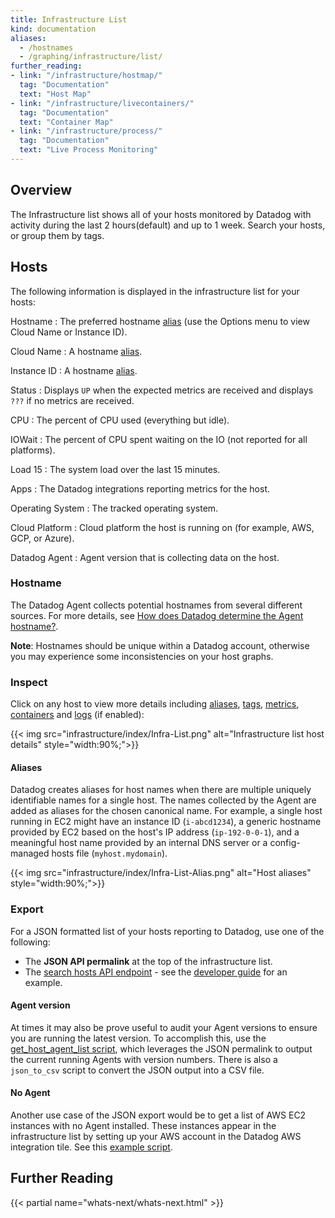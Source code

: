 ```yaml
---
title: Infrastructure List
kind: documentation
aliases:
  - /hostnames
  - /graphing/infrastructure/list/
further_reading:
- link: "/infrastructure/hostmap/"
  tag: "Documentation"
  text: "Host Map"
- link: "/infrastructure/livecontainers/"
  tag: "Documentation"
  text: "Container Map"
- link: "/infrastructure/process/"
  tag: "Documentation"
  text: "Live Process Monitoring"
---
```


## Overview

The Infrastructure list shows all of your hosts monitored by Datadog with activity during the last 2 hours(default) and up to 1 week. Search your hosts, or group them by tags.

## Hosts

The following information is displayed in the infrastructure list for your hosts:

Hostname
: The preferred hostname [alias](#aliases) (use the Options menu to view Cloud Name or Instance ID).

Cloud Name
: A hostname [alias](#aliases).

Instance ID
: A hostname [alias](#aliases).

Status
: Displays `UP` when the expected metrics are received and displays `???` if no metrics are received.

CPU
: The percent of CPU used (everything but idle).

IOWait
: The percent of CPU spent waiting on the IO (not reported for all platforms).

Load 15
: The system load over the last 15 minutes.

Apps
: The Datadog integrations reporting metrics for the host.

Operating System 
: The tracked operating system.

Cloud Platform
: Cloud platform the host is running on (for example, AWS, GCP, or Azure).

Datadog Agent
: Agent version that is collecting data on the host.

### Hostname

The Datadog Agent collects potential hostnames from several different sources. For more details, see [How does Datadog determine the Agent hostname?][1].

**Note**: Hostnames should be unique within a Datadog account, otherwise you may experience some inconsistencies on your host graphs.

### Inspect

Click on any host to view more details including [aliases](#aliases), [tags][2], [metrics][3], [containers][4] and [logs][5] (if enabled):

{{< img src="infrastructure/index/Infra-List.png" alt="Infrastructure list host details" style="width:90%;">}}

#### Aliases

Datadog creates aliases for host names when there are multiple uniquely identifiable names for a single host. The names collected by the Agent are added as aliases for the chosen canonical name. For example, a single host running in EC2 might have an instance ID (`i-abcd1234`), a generic hostname provided by EC2 based on the host's IP address (`ip-192-0-0-1`), and a meaningful host name provided by an internal DNS server or a config-managed hosts file (`myhost.mydomain`).

{{< img src="infrastructure/index/Infra-List-Alias.png" alt="Host aliases" style="width:90%;">}}

### Export

For a JSON formatted list of your hosts reporting to Datadog, use one of the following:

* The **JSON API permalink** at the top of the infrastructure list.
* The [search hosts API endpoint][6] - see the [developer guide][7] for an example.

#### Agent version

At times it may also be prove useful to audit your Agent versions to ensure you are running the latest version. To accomplish this, use the [get_host_agent_list script][8], which leverages the JSON permalink to output the current running Agents with version numbers. There is also a `json_to_csv` script to convert the JSON output into a CSV file.

#### No Agent

Another use case of the JSON export would be to get a list of AWS EC2 instances with no Agent installed. These instances appear in the infrastructure list by setting up your AWS account in the Datadog AWS integration tile. See this [example script][9].

## Further Reading

{{< partial name="whats-next/whats-next.html" >}}

[1]: /agent/faq/how-datadog-agent-determines-the-hostname/
[2]: /getting_started/tagging/
[3]: /metrics/
[4]: /infrastructure/livecontainers/?tab=helm#overview
[5]: /logs/
[6]: /api/v1/hosts/#get-the-total-number-of-active-hosts
[7]: /developers/guide/query-the-infrastructure-list-via-the-api/
[8]: https://github.com/DataDog/Miscellany/tree/master/get_hostname_agentversion
[9]: https://gist.github.com/Martiflex/2803a28ec562fc9a15d404a539f85d38

